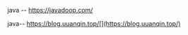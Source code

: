  java -- https://javadoop.com/ [](https://blog.uuanqin.top/)

java-- https://blog.uuanqin.top/[](https://blog.uuanqin.top/)